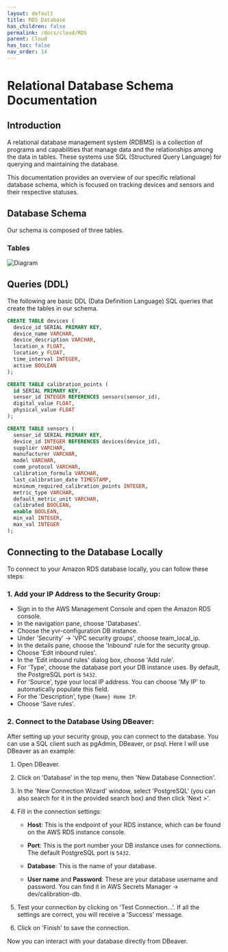 ```yaml
---
layout: default
title: RDS Database
has_children: false
permalink: /docs/cloud/RDS
parent: Cloud
has_toc: false
nav_order: 14
---
```


# Relational Database Schema Documentation

## Introduction

A relational database management system (RDBMS) is a collection of programs and capabilities that manage data and the relationships among the data in tables. These systems use SQL (Structured Query Language) for querying and maintaining the database.

This documentation provides an overview of our specific relational database schema, which is focused on tracking devices and sensors and their respective statuses.

## Database Schema

Our schema is composed of three tables.

### Tables

![Diagram](/cloud/assests/RDS/DB_Schema.png)

## Queries (DDL)

The following are basic DDL (Data Definition Language) SQL queries that create the tables in our schema.

```sql
CREATE TABLE devices (
  device_id SERIAL PRIMARY KEY,
  device_name VARCHAR,
  device_description VARCHAR,
  location_x FLOAT,
  location_y FLOAT,
  time_interval INTEGER,
  active BOOLEAN
);

CREATE TABLE calibration_points (
  id SERIAL PRIMARY KEY,
  sensor_id INTEGER REFERENCES sensors(sensor_id),
  digital_value FLOAT,
  physical_value FLOAT
);

CREATE TABLE sensors (
  sensor_id SERIAL PRIMARY KEY,
  device_id INTEGER REFERENCES devices(device_id),
  supplier VARCHAR,
  manufacturer VARCHAR,
  model VARCHAR,
  comm_protocol VARCHAR,
  calibration_formula VARCHAR,
  last_calibration_date TIMESTAMP,
  minimum_required_calibration_points INTEGER,
  metric_type VARCHAR,
  default_metric_unit VARCHAR,
  calibrated BOOLEAN,
  enable BOOLEAN,
  min_val INTEGER,
  max_val INTEGER
);
```

## Connecting to the Database Locally

To connect to your Amazon RDS database locally, you can follow these steps:

### 1. Add your IP Address to the Security Group:

- Sign in to the AWS Management Console and open the Amazon RDS console.
- In the navigation pane, choose 'Databases'.
- Choose the yvr-configuration DB instance.
- Under 'Security' -> 'VPC security groups', choose team_local_ip.
- In the details pane, choose the 'Inbound' rule for the security group.
- Choose 'Edit inbound rules'.
- In the 'Edit inbound rules' dialog box, choose 'Add rule'.
- For 'Type', choose the database port your DB instance uses. By default, the PostgreSQL port is `5432`.
- For 'Source', type your local IP address. You can choose 'My IP' to automatically populate this field.
- For the 'Description', type `{Name} Home IP`.
- Choose 'Save rules'.

### 2. Connect to the Database Using DBeaver:

After setting up your security group, you can connect to the database. You can use a SQL client such as pgAdmin, DBeaver, or psql. Here I will use DBeaver as an example:

1. Open DBeaver.

2. Click on 'Database' in the top menu, then 'New Database Connection'.

3. In the 'New Connection Wizard' window, select 'PostgreSQL' (you can also search for it in the provided search box) and then click 'Next >'.

4. Fill in the connection settings:

   - **Host**: This is the endpoint of your RDS instance, which can be found on the AWS RDS instance console.

   - **Port**: This is the port number your DB instance uses for connections. The default PostgreSQL port is `5432`.

   - **Database**: This is the name of your database.

   - **User name** and **Password**: These are your database username and password. You can find it in AWS Secrets Manager -> dev/calibration-db.

5. Test your connection by clicking on 'Test Connection...'. If all the settings are correct, you will receive a 'Success' message.

6. Click on 'Finish' to save the connection.

Now you can interact with your database directly from DBeaver.
